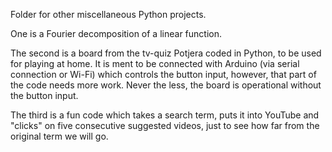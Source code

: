 Folder for other miscellaneous Python projects.

One is a Fourier decomposition of a linear function.

The second is a board from the tv-quiz Potjera coded in Python, to be used for playing at home. It is ment to be connected with Arduino (via serial connection or Wi-Fi) which controls the button input, however, that part of the code needs more work. Never the less, the board is operational without the button input.

The third is a fun code which takes a search term, puts it into YouTube and "clicks" on five consecutive suggested videos, just to see how far from the original 
term we will go.
